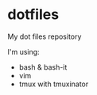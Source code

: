 dotfiles
========

My dot files repository

I'm using:
- bash & bash-it
- vim
- tmux with tmuxinator
